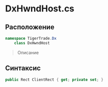 
# DxHwndHost.cs
## Расположение
```csharp
namespace TigerTrade.Dx  
    class DxHwndHost
```

> Описание

## Синтаксис
```csharp
public Rect ClientRect { get; private set; }
```
